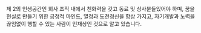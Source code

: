 제 2의 인생공간인 회사 조직 내에서 친화력을 갖고 동료 및 상사분들있어야 하며, 꿈을 현실로 만들기 위한 긍정적 마인드, 열정과 도전정신을 항상 가지고, 자기개발과 노력을 끊임없이 행할 수 있는 사람이 인재상인 것으로 알고 있습니다.

